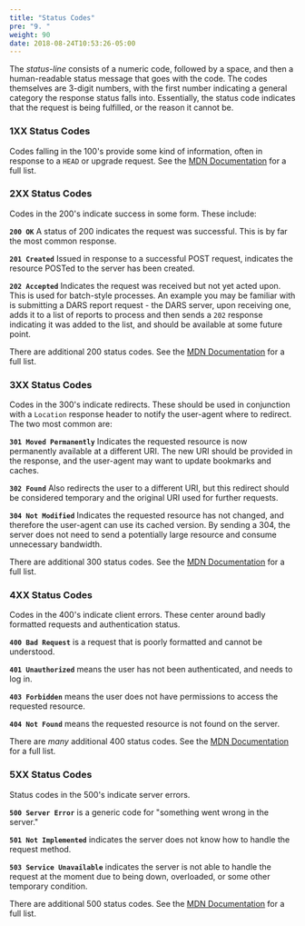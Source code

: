 ```yaml
---
title: "Status Codes"
pre: "9. "
weight: 90
date: 2018-08-24T10:53:26-05:00
---
```


The _status-line_ consists of a numeric code, followed by a space, and then a human-readable status message that goes with the code.  The codes themselves are 3-digit numbers, with the first number indicating a general category the response status falls into.  Essentially, the status code indicates that the request is being fulfilled, or the reason it cannot be.

### 1XX Status Codes

Codes falling in the 100's provide some kind of information, often in response to a `HEAD` or upgrade request. See the [MDN Documentation](https://developer.mozilla.org/en-US/docs/Web/HTTP/Status) for a full list.

### 2XX Status Codes

Codes in the 200's indicate success in some form.  These include:

__`200 OK`__ A status of 200 indicates the request was successful.  This is by far the most common response.

__`201 Created`__ Issued in response to a successful POST request, indicates the resource POSTed to the server has been created.

__`202 Accepted`__ Indicates the request was received but not yet acted upon.  This is used for batch-style processes.  An example you may be familiar with is submitting a DARS report request - the DARS server, upon receiving one, adds it to a list of reports to process and then sends a `202` response indicating it was added to the list, and should be available at some future point.

There are additional 200 status codes.  See the [MDN Documentation](https://developer.mozilla.org/en-US/docs/Web/HTTP/Status) for a full list.

### 3XX Status Codes 

Codes in the 300's indicate redirects.  These should be used in conjunction with a `Location` response header to notify the user-agent where to redirect. The two most common are:

__`301 Moved Permanently`__ Indicates the requested resource is now permanently available at a different URI.  The new URI should be provided in the response, and the user-agent may want to update bookmarks and caches.

__`302 Found`__ Also redirects the user to a different URI, but this redirect should be considered temporary and the original URI used for further requests.

__`304 Not Modified`__ Indicates the requested resource has not changed, and therefore the user-agent can use its cached version. By sending a 304, the server does not need to send a potentially large resource and consume unnecessary bandwidth. 

There are additional 300 status codes.  See the [MDN Documentation](https://developer.mozilla.org/en-US/docs/Web/HTTP/Status) for a full list.

### 4XX Status Codes 

Codes in the 400's indicate client errors.  These center around badly formatted requests and authentication status.

__`400 Bad Request`__ is a request that is poorly formatted and cannot be understood.

__`401 Unauthorized`__ means the user has not been authenticated, and needs to log in.

__`403 Forbidden`__ means the user does not have permissions to access the requested resource.

__`404 Not Found`__ means the requested resource is not found on the server.

There are _many_ additional 400 status codes.  See the [MDN Documentation](https://developer.mozilla.org/en-US/docs/Web/HTTP/Status) for a full list.

### 5XX Status Codes 

Status codes in the 500's indicate server errors.  

__`500 Server Error`__ is a generic code for "something went wrong in the server."

__`501 Not Implemented`__ indicates the server does not know how to handle the request method.

__`503 Service Unavailable`__ indicates the server is not able to handle the request at the moment due to being down, overloaded, or some other temporary condition.

There are additional 500 status codes.  See the [MDN Documentation](https://developer.mozilla.org/en-US/docs/Web/HTTP/Status) for a full list.